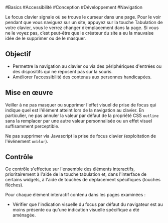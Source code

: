 
#Basics #Accessibilité #Conception #Développement #Navigation

Le focus clavier signale où se trouve le curseur dans une page. Pour le voir pendant que vous naviguez sur un site, appuyez sur la touche Tabulation de votre clavier, vous le verrez changer d’emplacement dans la page. Si vous ne le voyez pas, c’est peut-être que le créateur du site a eu la mauvaise idée de le supprimer ou de le masquer.


## Objectif

* Permettre la navigation au clavier ou via des périphériques d'entrées ou des dispositifs qui ne reposent pas sur la souris.
* Améliorer l’accessibilité des contenus aux personnes handicapées.

## Mise en œuvre

Veiller à ne pas masquer ou supprimer l'effet visuel de prise de focus qui indique quel est l'élément atteint lors de la navigation au clavier. En particulier, ne pas annuler la valeur par défaut de la propriété CSS `outline` sans la remplacer par une autre valeur personnalisée ou un effet visuel suffisamment perceptible.

Ne pas supprimer via Javascript la prise de focus clavier (exploitation de l'événement `onblur`).

## Contrôle

Ce contrôle s'effectue sur l'ensemble des éléments interactifs, prioritairement à l'aide de la touche tabulation et, dans l'interface de certains widgets, à l'aide de touches de déplacement spécifiques (touches flèches).

Pour chaque élément interactif contenu dans les pages examinées :

* Vérifier que l'indication visuelle du focus par défaut du navigateur est au moins présente ou qu'une indication visuelle spécifique a été aménagée.

